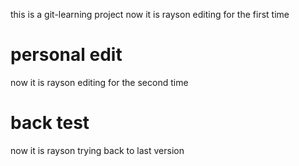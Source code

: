 this is a git-learning project
now it is rayson editing for the first time
# personal edit
now it is rayson editing for the second time
# back test
now it is rayson trying back to last version
